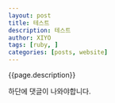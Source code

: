 ```yaml
---
layout: post
title: 테스트
description: 테스트
author: XIYO
tags: [ruby, ]
categories: [posts, website]
---
```

{{page.description}}

하단에 댓글이 나와야합니다.